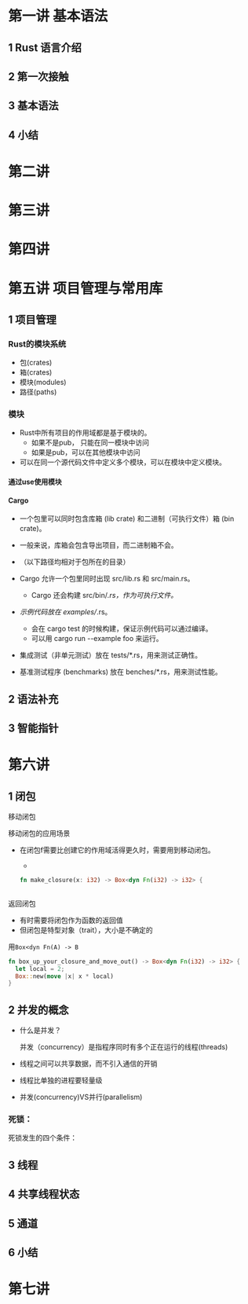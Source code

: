 # 第一讲 基本语法

## 1 Rust 语言介绍

## 2 第一次接触

## 3 基本语法

## 4 小结

# 第二讲

# 第三讲

# 第四讲

# 第五讲 项目管理与常用库

## 1 项目管理

### Rust的模块系统

- 包(crates)
- 箱(crates)
- 模块(modules)
- 路径(paths)

### 模块

- Rust中所有项目的作用域都是基于模块的。
  	- 如果不是pub， 只能在同一模块中访问
  	- 如果是pub，可以在其他模块中访问
- 可以在同一个源代码文件中定义多个模块，可以在模块中定义模块。

#### 通过use使用模块

#### Cargo

- 一个包里可以同时包含库箱 (lib crate) 和二进制（可执行文件）箱 (bin crate)。
- 一般来说，库箱会包含导出项目，而二进制箱不会。
- （以下路径均相对于包所在的目录）
- Cargo 允许一个包里同时出现 src/lib.rs 和 src/main.rs。
  - Cargo 还会构建 src/bin/*.rs，作为可执行文件。*
- *示例代码放在 examples/*.rs。
  - 会在 cargo test 的时候构建，保证示例代码可以通过编译。
  - 可以用 cargo run --example foo 来运行。
- 集成测试（非单元测试）放在 tests/*.rs，用来测试正确性。

- 基准测试程序 (benchmarks) 放在 benches/*.rs，用来测试性能。

## 2 语法补充

## 3 智能指针

# 第六讲

## 1 闭包

移动闭包

移动闭包的应用场景

- 在闭包f需要比创建它的作用域活得更久时，需要用到移动闭包。

   - 

  ``` rust
  fn make_closure(x: i32) -> Box<dyn Fn(i32) -> i32> {
    
  ```

返回闭包

- 有时需要将闭包作为函数的返回值
- 但闭包是特型对象（trait），大小是不确定的

用`Box<dyn Fn(A) -> B`

``` Rust
fn box_up_your_closure_and_move_out() -> Box<dyn Fn(i32) -> i32> {
  let local = 2;
  Box::new(move |x| x * local)
}
```

## 2 并发的概念

- 什么是并发？

  ​	并发（concurrency）是指程序同时有多个正在运行的线程(threads)

- 线程之间可以共享数据，而不引入通信的开销

- 线程比单独的进程要轻量级

- 并发(concurrency)VS并行(parallelism)

### 死锁：

死锁发生的四个条件：

## 3 线程

## 4 共享线程状态

## 5 通道

## 6 小结

# 第七讲


